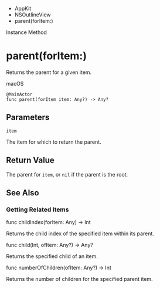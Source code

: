 

- AppKit
- NSOutlineView
-  parent(forItem:) 

Instance Method

# parent(forItem:)

Returns the parent for a given item.

macOS

``` source
@MainActor
func parent(forItem item: Any?) -> Any?
```

## Parameters 

`item`  

The item for which to return the parent.

## Return Value

The parent for `item`, or `nil` if the parent is the root.

## See Also

### Getting Related Items

func childIndex(forItem: Any) -> Int

Returns the child index of the specified item within its parent.

func child(Int, ofItem: Any?) -> Any?

Returns the specified child of an item.

func numberOfChildren(ofItem: Any?) -> Int

Returns the number of children for the specified parent item.

